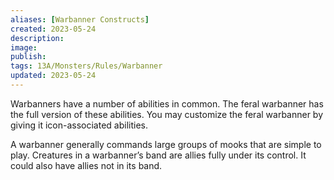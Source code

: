```yaml
---
aliases: [Warbanner Constructs]
created: 2023-05-24
description: 
image: 
publish: 
tags: 13A/Monsters/Rules/Warbanner
updated: 2023-05-24
---
```


Warbanners have a number of abilities in common. The feral warbanner has the full version of these abilities. You may customize the feral warbanner by giving it icon-associated abilities.

A warbanner generally commands large groups of mooks that are simple to play. Creatures in a warbanner’s band are allies fully under its control. It could also have allies not in its band.